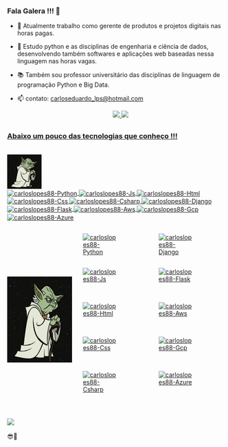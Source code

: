 ### Fala Galera !!! 👋
  
- 🔭 Atualmente trabalho como gerente de produtos e projetos digitais nas horas pagas.
  
- 🌱 Estudo python e as disciplinas de engenharia e ciência de dados, desenvolvendo também softwares e aplicações web baseadas nessa linguagem nas horas vagas.
  
- 📚 Também sou professor universitário das disciplinas de linguagem de programação Python e Big Data.
  
- 📫 contato: carloseduardo_lps@hotmail.com
  
  <div align="center">
  <a href="https://github.com/rafaballerini">
  <img height="180em" src="https://github-readme-stats.vercel.app/api?username=carloslopes88&show_icons=true&theme=tokyonight&include_all_commits=true&count_private=true"/>
  <img height="130em" src="https://github-readme-stats.vercel.app/api/top-langs/?username=carloslopes88&layout=compact&langs_count=7&theme=tokyonight"/>
</div>
<div>
  
</div>

##

### Abaixo um pouco das tecnologias que conheço !!! 

<div style="display: inline_block"><br>
  <div>
    <img align="center" alt="carloslopes88-Yoda" height="80" width="80" src="img/yoda.jpg">
  </div>
  <div>
  <img align="center" alt="carloslopes88-Python" height="80" width="80" src="https://skillicons.dev/icons?i=python">
  <img align="center" alt="carloslopes88-Js" height="80" width="80" src="https://skillicons.dev/icons?i=js">
  <img align="center" alt="carloslopes88-Html" height="80" width="80" src="https://skillicons.dev/icons?i=html">
  <img align="center" alt="carloslopes88-Css" height="80" width="80" src="https://skillicons.dev/icons?i=css">
  <img align="center" alt="carloslopes88-Csharp" height="80" width="80" src="https://skillicons.dev/icons?i=cs">
  <img align="center" alt="carloslopes88-Django" height="80" width="80" src="https://skillicons.dev/icons?i=django">
  <img align="center" alt="carloslopes88-Flask" height="80" width="80" src="https://skillicons.dev/icons?i=flask">
  <img align="center" alt="carloslopes88-Aws" height="80" width="80" src="https://skillicons.dev/icons?i=aws">
  <img align="center" alt="carloslopes88-Gcp" height="80" width="80" src="https://skillicons.dev/icons?i=gcp">
  <img align="center" alt="carloslopes88-Azure" height="80" width="80" src="https://skillicons.dev/icons?i=azure">
  </div>
</div>

##

<div style="display: flex; align-items: center; justify-content: space-between; flex-wrap: wrap;">
    <div style="flex-basis: 30%;">
        <img align="center" alt="carloslopes88-Yoda" height="200" width="200" src="img/yoda.jpg">
    </div>
    <div style="flex-basis: 30%; display: flex; flex-wrap: wrap;">
        <img align="center" alt="carloslopes88-Python" height="80" width="80" src="https://skillicons.dev/icons?i=python">
        <img align="center" alt="carloslopes88-Js" height="80" width="80" src="https://skillicons.dev/icons?i=js">
        <img align="center" alt="carloslopes88-Html" height="80" width="80" src="https://skillicons.dev/icons?i=html">
        <img align="center" alt="carloslopes88-Css" height="80" width="80" src="https://skillicons.dev/icons?i=css">
        <img align="center" alt="carloslopes88-Csharp" height="80" width="80" src="https://skillicons.dev/icons?i=cs">
    </div>
    <div style="flex-basis: 30%; display: flex; flex-wrap: wrap;">
        <img align="center" alt="carloslopes88-Django" height="80" width="80" src="https://skillicons.dev/icons?i=django">
        <img align="center" alt="carloslopes88-Flask" height="80" width="80" src="https://skillicons.dev/icons?i=flask">
        <img align="center" alt="carloslopes88-Aws" height="80" width="80" src="https://skillicons.dev/icons?i=aws">
        <img align="center" alt="carloslopes88-Gcp" height="80" width="80" src="https://skillicons.dev/icons?i=gcp">
        <img align="center" alt="carloslopes88-Azure" height="80" width="80" src="https://skillicons.dev/icons?i=azure">
    </div>
</div>

##
 
<div>
  <a href="https://www.linkedin.com/in/carlos-eduardo-lopes-planejamento-empresarial/" target="_blank"><img src="https://img.shields.io/badge/-LinkedIn-%230077B5?style=for-the-badge&logo=linkedin&logoColor=white" target="_blank"></a>
</div>  

😎🤙

